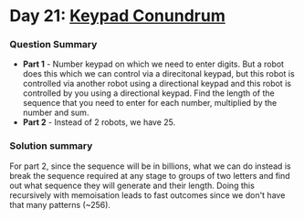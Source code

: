 # Day 21: [Keypad Conundrum](https://adventofcode.com/2024/day/21)

### Question Summary
- **Part 1** - Number keypad on which we need to enter digits. But a robot does this which we can control via a direcitonal keypad, but this robot is controlled via another robot using a directional keypad and this robot is controlled by you using a directional keypad. Find the length of the sequence that you need to enter for each number, multiplied by the number and sum. 
- **Part 2** - Instead of 2 robots, we have 25. 

### Solution summary 

For part 2, since the sequence will be in billions, what we can do instead is break the sequence required at any stage to groups of two letters and find out what sequence they will generate and their length. Doing this recursively with memoisation leads to fast outcomes since we don't have that many patterns (~256). 


